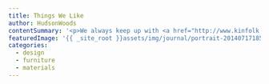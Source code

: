 ```yaml
---
title: Things We Like
author: HudsonWoods
contentSummary: '<p>We always keep up with <a href="http://www.kinfolk.com/" style="background-color: initial;">Kinfolk</a>, in part because they pair their lovely subject matter with equally lovely photographers. In this <a href="http://www.kinfolk.com/practical-handicraft/" style="background-color: initial;">piece</a>, a Brooklyn based “maker” Ariele Alasko handcrafts wooden sculpture that happens to be “useful” to whomever becomes its owner</p>'
featuredImage: '{{ _site_root }}assets/img/journal/portrait-20140717185712.png'
categories:
  - design
  - furniture
  - materials
---
```


